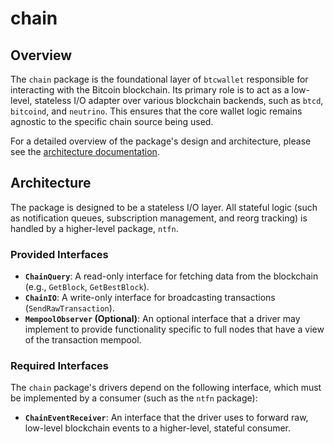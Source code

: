 # chain

## Overview

The `chain` package is the foundational layer of `btcwallet` responsible for interacting with the Bitcoin blockchain. Its primary role is to act as a low-level, stateless I/O adapter over various blockchain backends, such as `btcd`, `bitcoind`, and `neutrino`. This ensures that the core wallet logic remains agnostic to the specific chain source being used.

For a detailed overview of the package's design and architecture, please see the [architecture documentation](./ARCHITECTURE.md).

## Architecture

The package is designed to be a stateless I/O layer. All stateful logic (such as notification queues, subscription management, and reorg tracking) is handled by a higher-level package, `ntfn`.

### Provided Interfaces

-   **`ChainQuery`**: A read-only interface for fetching data from the blockchain (e.g., `GetBlock`, `GetBestBlock`).
-   **`ChainIO`**: A write-only interface for broadcasting transactions (`SendRawTransaction`).
-   **`MempoolObserver` (Optional)**: An optional interface that a driver may implement to provide functionality specific to full nodes that have a view of the transaction mempool.

### Required Interfaces

The `chain` package's drivers depend on the following interface, which must be implemented by a consumer (such as the `ntfn` package):

-   **`ChainEventReceiver`**: An interface that the driver uses to forward raw, low-level blockchain events to a higher-level, stateful consumer.
